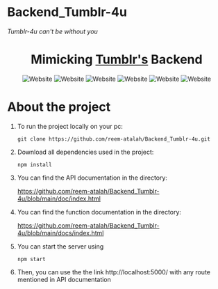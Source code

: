 # Backend_Tumblr-4u
*Tumblr-4u can't be without you*
<div align="center"><h1>Mimicking <a href="https://www.tumblr.com">Tumblr's</a> Backend </h1></div>

<p align="center">
 <img src="https://img.shields.io/badge/Language-node-pink" alt="Website" />
  <img src="https://img.shields.io/badge/Framework-expressjs-pink" alt="Website" />
  <img src="https://img.shields.io/badge/Database-MongoDB-pink" alt="Website" />
  <img src="https://img.shields.io/badge/Unit%20testing-mocha-pink" alt="Website" />
   <img src="https://img.shields.io/badge/Function%20Documentation-jsdoc-pink" alt="Website" />
  <img src="https://img.shields.io/badge/API%20Documentation-apidoc-pink" alt="Website" />
</p>

# About the project
1. To run the project locally on your pc:
    ```
    git clone https://github.com/reem-atalah/Backend_Tumblr-4u.git
    ```
2. Download all dependencies used in the project:
    ```
    npm install
    ```

3. You can find the API documentation in the directory: 

   https://github.com/reem-atalah/Backend_Tumblr-4u/blob/main/doc/index.html
   
4. You can find the function documentation in the directory: 

   https://github.com/reem-atalah/Backend_Tumblr-4u/blob/main/docs/index.html

5. You can start the server using

   ``` 
   npm start
   ``` 

6. Then, you can use the the link http://localhost:5000/ with any route mentioned in API documentation





